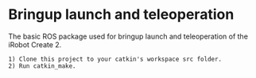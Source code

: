 Bringup launch and teleoperation
=========

The basic ROS package used for bringup launch and teleoperation of the iRobot Create 2.

    1) Clone this project to your catkin's workspace src folder.
    2) Run catkin_make.
